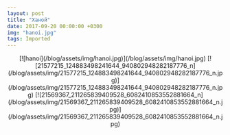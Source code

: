 ```yaml
---
layout: post
title: "Ханой"
date: 2017-09-20 00:00:00 +0300
img: "hanoi.jpg"
tags: Imported
---
```


<center>[![hanoi](/blog/assets/img/hanoi.jpg)](/blog/assets/img/hanoi.jpg) [![21577215_124883498241644_940802948282187776_n](/blog/assets/img/21577215_124883498241644_940802948282187776_n.jpg)](/blog/assets/img/21577215_124883498241644_940802948282187776_n.jpg) [![21569367_211265839409528_6082410853552881664_n](/blog/assets/img/21569367_211265839409528_6082410853552881664_n.jpg)](/blog/assets/img/21569367_211265839409528_6082410853552881664_n.jpg)</center>